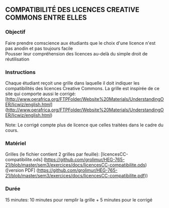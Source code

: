 ## COMPATIBILITÉ DES LICENCES CREATIVE COMMONS ENTRE ELLES

### Objectif
Faire prendre comscience aux étudiants que le choix d'une licence n'est pas anodin et pas toujours facile   
Pousser leur compréhension des licences au-delà du simple droit de réutilisation   

### Instructions
Chaque étudiant reçoit une grille dans laquelle il doit indiquer les compatibilités des licences Creative Commons. La grille est inspirée de ce site qui comporte aussi le corrigé: [http://www.oerafrica.org/FTPFolder/Website%20Materials/UnderstandingOER/licwiz/english.html] (http://www.oerafrica.org/FTPFolder/Website%20Materials/UnderstandingOER/licwiz/english.html)

Note: Le corrigé compte plus de licence que celles traitées dans le cadre du cours.

### Matériel
Grilles (le fichier contient 2 grilles par feuille): [licencesCC-compatibilite.ods] (https://github.com/grolimur/HEG-765-21/blob/master/sem3/exercices/docs/licencesCC-compatibilite.ods) ([version PDF] (https://github.com/grolimur/HEG-765-21/blob/master/sem3/exercices/docs/licencesCC-compatibilite.pdf))   

### Durée
15 minutes:
10 minutes pour remplir la grille + 5 minutes pour le corrigé   
